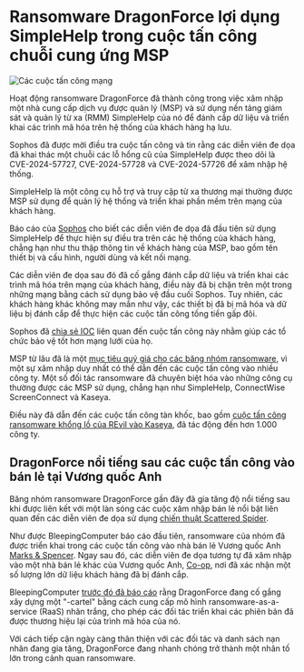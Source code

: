 # Ransomware DragonForce lợi dụng SimpleHelp trong cuộc tấn công chuỗi cung ứng MSP

![Các cuộc tấn công mạng](https://www.bleepstatic.com/content/hl-images/2022/05/09/world-internet-network.jpg)

Hoạt động ransomware DragonForce đã thành công trong việc xâm nhập một nhà cung cấp dịch vụ được quản lý (MSP) và sử dụng nền tảng giám sát và quản lý từ xa (RMM) SimpleHelp của nó để đánh cắp dữ liệu và triển khai các trình mã hóa trên hệ thống của khách hàng hạ lưu.

Sophos đã được mời điều tra cuộc tấn công và tin rằng các diễn viên đe dọa đã khai thác một chuỗi các lỗ hổng cũ của SimpleHelp được theo dõi là CVE-2024-57727, CVE-2024-57728 và CVE-2024-57726 để xâm nhập hệ thống.

SimpleHelp là một công cụ hỗ trợ và truy cập từ xa thương mại thường được MSP sử dụng để quản lý hệ thống và triển khai phần mềm trên mạng của khách hàng.

Báo cáo của [Sophos](https://news.sophos.com/en-us/2025/05/27/dragonforce-actors-target-simplehelp-vulnerabilities-to-attack-msp-customers/) cho biết các diễn viên đe dọa đã đầu tiên sử dụng SimpleHelp để thực hiện sự điều tra trên các hệ thống của khách hàng, chẳng hạn như thu thập thông tin về khách hàng của MSP, bao gồm tên thiết bị và cấu hình, người dùng và kết nối mạng.

Các diễn viên đe dọa sau đó đã cố gắng đánh cắp dữ liệu và triển khai các trình mã hóa trên mạng của khách hàng, điều này đã bị chặn trên một trong những mạng bằng cách sử dụng bảo vệ đầu cuối Sophos. Tuy nhiên, các khách hàng khác không may mắn như vậy, các thiết bị đã bị mã hóa và dữ liệu bị đánh cắp để thực hiện các cuộc tấn công tống tiền gấp đôi.

Sophos đã [chia sẻ IOC](https://github.com/sophoslabs/IoCs/blob/master/2505%20DragonForce%20targets%20SimpleHelp%20RMM.csv) liên quan đến cuộc tấn công này nhằm giúp các tổ chức bảo vệ tốt hơn mạng lưới của họ.

MSP từ lâu đã là một [mục tiêu quý giá cho các băng nhóm ransomware](https://www.bleepingcomputer.com/news/security/ransomware-attacks-target-msps-to-mass-infect-customers/), vì một sự xâm nhập duy nhất có thể dẫn đến các cuộc tấn công vào nhiều công ty. Một số đối tác ransomware đã chuyên biệt hóa vào những công cụ thường được các MSP sử dụng, chẳng hạn như SimpleHelp, ConnectWise ScreenConnect và Kaseya.

Điều này đã dẫn đến các cuộc tấn công tàn khốc, bao gồm [cuộc tấn công ransomware khổng lồ của REvil vào Kaseya](https://www.bleepingcomputer.com/news/security/revil-ransomware-hits-1-000-plus-companies-in-msp-supply-chain-attack/), đã tác động đến hơn 1.000 công ty.

## DragonForce nổi tiếng sau các cuộc tấn công vào bán lẻ tại Vương quốc Anh

Băng nhóm ransomware DragonForce gần đây đã gia tăng độ nổi tiếng sau khi được liên kết với một làn sóng các cuộc xâm nhập bán lẻ nổi bật liên quan đến các diễn viên đe dọa sử dụng [chiến thuật Scattered Spider](https://www.bleepingcomputer.com/news/security/fbi-shares-tactics-of-notorious-scattered-spider-hacker-collective/).

Như được BleepingComputer báo cáo đầu tiên, ransomware của nhóm đã được triển khai trong các cuộc tấn công vào nhà bán lẻ Vương quốc Anh [Marks & Spencer](https://www.bleepingcomputer.com/news/security/marks-and-spencer-breach-linked-to-scattered-spider-ransomware-attack/). Ngay sau đó, các diễn viên đe dọa tương tự đã xâm nhập vào một nhà bán lẻ khác của Vương quốc Anh, [Co-op](https://www.bleepingcomputer.com/news/security/co-op-confirms-data-theft-after-dragonforce-ransomware-claims-attack/), nơi đã xác nhận một số lượng lớn dữ liệu khách hàng đã bị đánh cắp.

BleepingComputer [trước đó đã báo cáo](https://www.bleepingcomputer.com/news/security/dragonforce-expands-ransomware-model-with-white-label-branding-scheme/) rằng DragonForce đang cố gắng xây dựng một "-cartel" bằng cách cung cấp mô hình ransomware-as-a-service (RaaS) nhãn trắng, cho phép các đối tác triển khai các phiên bản đã được thương hiệu lại của trình mã hóa của nó.

Với cách tiếp cận ngày càng thân thiện với các đối tác và danh sách nạn nhân đang gia tăng, DragonForce đang nhanh chóng trở thành một nhân tố lớn trong cảnh quan ransomware.